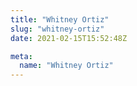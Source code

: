 ```yaml
---
title: "Whitney Ortiz"
slug: "whitney-ortiz"
date: 2021-02-15T15:52:48Z

meta:
  name: "Whitney Ortiz"
---
```


